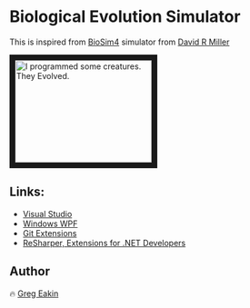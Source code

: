 # Biological Evolution Simulator

This is inspired from [BioSim4](https://github.com/davidrmiller/biosim4) simulator from [David R Miller](https://github.com/davidrmiller)

<a href="http://www.youtube.com/watch?feature=player_embedded&v=N3tRFayqVtk" target="_blank"><img src="http://img.youtube.com/vi/N3tRFayqVtk/0.jpg" alt="I programmed some creatures. They Evolved." width="240" height="180" border="10" /></a>

## Links:
 * [Visual Studio](https://visualstudio.microsoft.com/vs/)
 * [Windows WPF](https://docs.microsoft.com/en-us/dotnet/desktop/wpf/windows/)
 * [Git Extensions](http://gitextensions.github.io/)
 * [ReSharper, Extensions for .NET Developers](https://www.jetbrains.com/resharper/)

 ## Author
:fire: [Greg Eakin](https://www.linkedin.com/in/gregeakin)